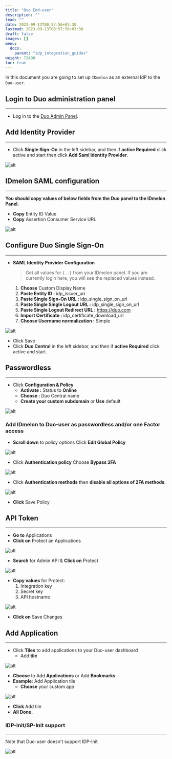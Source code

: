 ```yaml
---
title: "Duo End-user"
description: ""
lead: ""
date: 2023-09-13T00:57:56+03:30
lastmod: 2023-09-13T00:57:56+03:30
draft: false
images: []
menu:
  docs:
    parent: "idp_integration_guides"
weight: 72400
toc: true
---
```


In this document you are going to set up `IDmelon` as an external IdP to the `Duo-user`.

## Login to Duo administration panel

---

- Log in to the [Duo Admin Panel](https://admin.duosecurity.com).

## Add Identity Provider

---

- Click **Single Sign-On** in the left sidebar, and then if **active Required** click active and start then click **Add Saml Identity Provider**.

![alt](/images/vendor/sso/duo_user-sso.png)

## IDmelon SAML configuration

---

**You should copy values of below fields from the Duo panel to the IDmelon Panel.**

- **Copy** Entity ID Value
- **Copy** Assertion Consumer Service URL

![alt](/images/vendor/sso/duo_user-sso1.png)

## Configure Duo Single Sign-On

---

- **SAML Identity Provider Configuration**

  > Get all values for `{..}` from your IDmelon panel.
  > If you are currently login here, you will see the replaced values instead.

  1. **Choose** Custom Display Name
  2. **Paste Entity ID :** idp_issuer_uri
  3. **Paste Single Sign-On URL :** idp_single_sign_on_url
  4. **Paste Single Single Logout URL :** idp_single_sign_on_url
  5. **Paste Single Logout Redirect URL :** <https://duo.com>
  6. **Import Certificate :** idp_certificate_download_url
  7. **Choose Username normalization :** Simple

![alt](/images/vendor/sso/duo_user-sso2.png)

- Click Save
- Click **Duo Central** in the left sidebar, and then if **active Required** click active and start.

## Passwordless

---

- Click **Configuration & Policy**
  - **Activate :** Status to **Online**
  - **Choose :** Duo Central name
  - **Create your custom subdomain** or **Use** default

![alt](/images/vendor/sso/duo_user-sso3.png)

### Add IDmelon to Duo-user as passwordless and/or one Factor access

- **Scroll down** to policy options Click **Edit Global Policy**

![alt](/images/vendor/sso/duo_user-sso4.png)

- Click **Authentication policy** Choose **Bypass 2FA**

![alt](/images/vendor/sso/duo_user-sso5.png)

- Click **Authentication methods** then **disable all options of 2FA methods**.

![alt](/images/vendor/sso/duo_user-sso6.png)

- **Click** Save Policy

## API Token

---

- **Go to** Applications
- **Click on** Protect an Applications

![alt](/images/vendor/sso/duo_admin.png)

- **Search** for Admin API & **Click on** Protect

![alt](/images/vendor/sso/duo_admin1.png)

- **Copy values** for Protect:
    1. Integration key
    2. Secret key
    3. API hostname

![alt](/images/vendor/sso/duo_admin2.png)

- **Click on** Save Changes

## Add Application

---

- Click **Tiles** to add applications to your Duo-user dashboard
  - Add **tile**

![alt](/images/vendor/sso/duo_user-sso7.png)

- **Choose** to Add **Applications** or Add **Bookmarks**
- **Example**: Add Application tile
  - **Choose** your custom app

![alt](/images/vendor/sso/duo_user-sso8.png)

- **Click** Add tile
- **All Done.**

### IDP-Init/SP-Init support

---

Note that Duo-user doesn't support IDP-Init

![alt](/images/vendor/sso/duo-user-idp-init.png)
